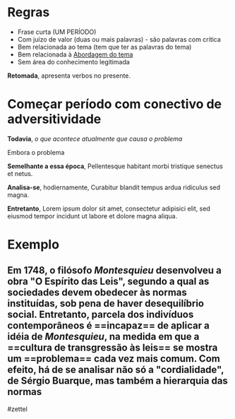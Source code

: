 # Regras
+ Frase curta (UM PERÍODO)
+ Com juízo de valor (duas ou mais palavras) - são palavras com crítica
+ Bem relacionada ao tema (tem que ter as palavras do tema)
+ Bem relacionada à [Abordagem do tema](Abordagem%20do%20tema.md)
+ Sem área do conhecimento legitimada

**Retomada**, apresenta verbos no presente.


# Começar período com conectivo de adversitividade
**Todavia**, *o que acontece atualmente que causa o problema*

Embora o problema

**Semelhante a essa época**, Pellentesque habitant morbi tristique senectus et netus. 

**Analisa-se**, hodiernamente, Curabitur blandit tempus ardua ridiculus sed magna. 

**Entretanto**, Lorem ipsum dolor sit amet, consectetur adipisici elit, sed eiusmod tempor incidunt ut labore et dolore magna aliqua. 

# Exemplo

**Em 1748**, o filósofo *Montesquieu* desenvolveu a obra "O Espírito das Leis", segundo a qual as sociedades devem obedecer às normas instituídas, sob pena de haver desequilíbrio social. Entretanto, parcela dos indivíduos contemporâneos é ==incapaz== de aplicar a idéia de *Montesquieu*, na medida em que a ==cultura de transgressão às leis== se mostra um ==problema== cada vez mais comum. Com efeito, há de se analisar não só a "cordialidade", de Sérgio Buarque, mas também a hierarquia das normas
---

#zettel 